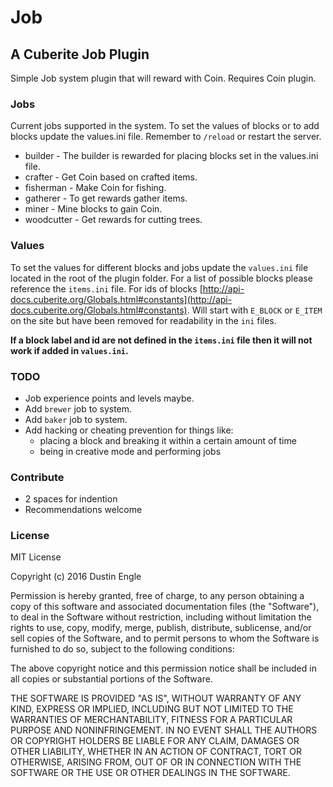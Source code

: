 # Job

## A Cuberite Job Plugin

Simple Job system plugin that will reward with Coin.  Requires Coin plugin.

### Jobs

Current jobs supported in the system.  To set the values of blocks or to add blocks update the values.ini file.  Remember to `/reload` or restart the server.

* builder - The builder is rewarded for placing blocks set in the values.ini file.
* crafter - Get Coin based on crafted items.
* fisherman - Make Coin for fishing.
* gatherer - To get rewards gather items.
* miner - Mine blocks to gain Coin.
* woodcutter - Get rewards for cutting trees.

### Values

To set the values for different blocks and jobs update the `values.ini` file located in the root of the plugin folder.  For a list of possible blocks please reference the `items.ini` file.  For ids of blocks [http://api-docs.cuberite.org/Globals.html#constants](http://api-docs.cuberite.org/Globals.html#constants).  Will start with `E_BLOCK` or `E_ITEM` on the site but have been removed for readability in the `ini` files.

__If a block label and id are not defined in the `items.ini` file then it will not work if added in `values.ini`.__

### TODO
* Job experience points and levels maybe.
* Add `brewer` job to system.
* Add `baker` job to system.
* Add hacking or cheating prevention for things like:
  - placing a block and breaking it within a certain amount of time
  - being in creative mode and performing jobs

### Contribute
* 2 spaces for indention
* Recommendations welcome

### License
MIT License

Copyright (c) 2016 Dustin Engle

Permission is hereby granted, free of charge, to any person obtaining a copy
of this software and associated documentation files (the "Software"), to deal
in the Software without restriction, including without limitation the rights
to use, copy, modify, merge, publish, distribute, sublicense, and/or sell
copies of the Software, and to permit persons to whom the Software is
furnished to do so, subject to the following conditions:

The above copyright notice and this permission notice shall be included in all
copies or substantial portions of the Software.

THE SOFTWARE IS PROVIDED "AS IS", WITHOUT WARRANTY OF ANY KIND, EXPRESS OR
IMPLIED, INCLUDING BUT NOT LIMITED TO THE WARRANTIES OF MERCHANTABILITY,
FITNESS FOR A PARTICULAR PURPOSE AND NONINFRINGEMENT. IN NO EVENT SHALL THE
AUTHORS OR COPYRIGHT HOLDERS BE LIABLE FOR ANY CLAIM, DAMAGES OR OTHER
LIABILITY, WHETHER IN AN ACTION OF CONTRACT, TORT OR OTHERWISE, ARISING FROM,
OUT OF OR IN CONNECTION WITH THE SOFTWARE OR THE USE OR OTHER DEALINGS IN THE
SOFTWARE.
